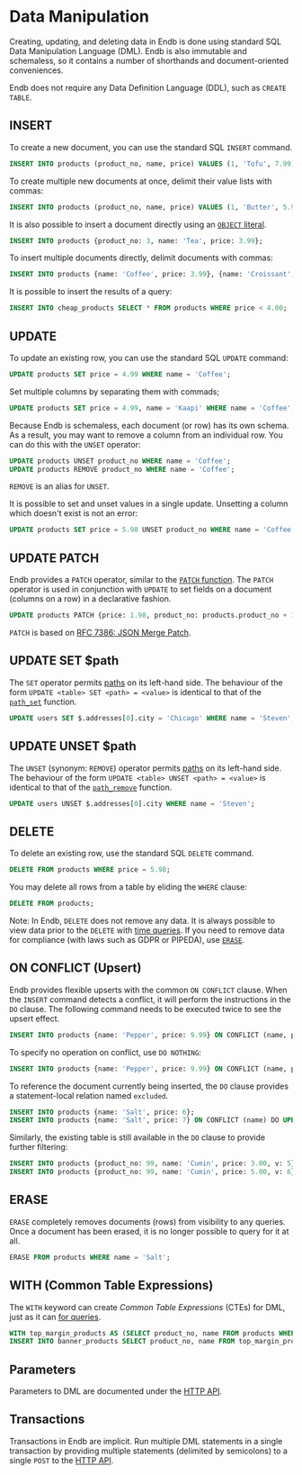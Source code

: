 # Data Manipulation

Creating, updating, and deleting data in Endb is done using standard SQL Data Manipulation Language (DML).
Endb is also immutable and schemaless,
so it contains a number of shorthands and document-oriented conveniences.

Endb does not require any Data Definition Language (DDL), such as `CREATE TABLE`.

## INSERT

To create a new document, you can use the standard SQL `INSERT` command.

```sql
INSERT INTO products (product_no, name, price) VALUES (1, 'Tofu', 7.99);
```

To create multiple new documents at once, delimit their value lists with commas:

```sql
INSERT INTO products (product_no, name, price) VALUES (1, 'Butter', 5.99), (2, 'Margarine', 4.99);
```

It is also possible to insert a document directly using an
[`OBJECT` literal](data_types.md#object).

```sql
INSERT INTO products {product_no: 3, name: 'Tea', price: 3.99};
```

To insert multiple documents directly, delimit documents with commas:

```sql
INSERT INTO products {name: 'Coffee', price: 3.99}, {name: 'Croissant', price: 2.99};
```

It is possible to insert the results of a query:

```sql
INSERT INTO cheap_products SELECT * FROM products WHERE price < 4.00;
```

## UPDATE

To update an existing row, you can use the standard SQL `UPDATE` command:

```sql
UPDATE products SET price = 4.99 WHERE name = 'Coffee';
```

Set multiple columns by separating them with commads;

```sql
UPDATE products SET price = 4.99, name = 'Kaapi' WHERE name = 'Coffee';
```

Because Endb is schemaless, each document (or row) has its own schema.
As a result, you may want to remove a column from an individual row.
You can do this with the `UNSET` operator:

```sql
UPDATE products UNSET product_no WHERE name = 'Coffee';
UPDATE products REMOVE product_no WHERE name = 'Coffee';
```

`REMOVE` is an alias for `UNSET`.

It is possible to set and unset values in a single update.
Unsetting a column which doesn't exist is not an error:

```sql
UPDATE products SET price = 5.98 UNSET product_no WHERE name = 'Coffee';
```

## UPDATE PATCH

Endb provides a `PATCH` operator, similar to the [`PATCH` function](functions.md#patch).
The `PATCH` operator is used in conjunction with `UPDATE`
to set fields on a document (columns on a row) in a declarative fashion.

```sql
UPDATE products PATCH {price: 1.98, product_no: products.product_no + 1000} WHERE price = 2.00;
```

`PATCH` is based on [RFC 7386: JSON Merge Patch](https://datatracker.ietf.org/doc/html/rfc7386).

## UPDATE SET $path

The `SET` operator permits [paths](path_navigation.md#path-functions)
on its left-hand side.
The behaviour of the form `UPDATE <table> SET <path> = <value>`
is identical to that of the [`path_set`](path_navigation.md#path_set)
function.

```sql
UPDATE users SET $.addresses[0].city = 'Chicago' WHERE name = 'Steven';
```

## UPDATE UNSET $path

The `UNSET` (synonym: `REMOVE`) operator permits
[paths](path_navigation.md#path-functions) on its left-hand side.
The behaviour of the form `UPDATE <table> UNSET <path> = <value>`
is identical to that of the [`path_remove`](path_navigation.md#path_remove)
function.

```sql
UPDATE users UNSET $.addresses[0].city WHERE name = 'Steven';
```

## DELETE

To delete an existing row, use the standard SQL `DELETE` command.

```SQL
DELETE FROM products WHERE price = 5.98;
```

You may delete all rows from a table by eliding the `WHERE` clause:

```SQL
DELETE FROM products;
```

Note: In Endb, `DELETE` does not remove any data.
It is always possible to view data prior to the `DELETE` with
[time queries](time_queries.md).
If you need to remove data for compliance (with laws such as GDPR or PIPEDA),
use [`ERASE`](data_manipulation.md#erase).

## ON CONFLICT (Upsert)

Endb provides flexible upserts with the common `ON CONFLICT` clause.
When the `INSERT` command detects a conflict, it will perform the instructions in the `DO` clause.
The following command needs to be executed twice to see the upsert effect.

```sql
INSERT INTO products {name: 'Pepper', price: 9.99} ON CONFLICT (name, price) DO UPDATE SET v = 2;
```

To specify no operation on conflict, use `DO NOTHING`:

```sql
INSERT INTO products {name: 'Pepper', price: 9.99} ON CONFLICT (name, price) DO NOTHING;
```

To reference the document currently being inserted, the `DO` clause provides
a statement-local relation named `excluded`.

```sql
INSERT INTO products {name: 'Salt', price: 6};
INSERT INTO products {name: 'Salt', price: 7} ON CONFLICT (name) DO UPDATE SET price = excluded.price;
```

Similarly, the existing table is still available in the `DO` clause to provide further filtering:

```sql
INSERT INTO products {product_no: 99, name: 'Cumin', price: 3.00, v: 5};
INSERT INTO products {product_no: 99, name: 'Cumin', price: 5.00, v: 6} ON CONFLICT (product_no, name) DO UPDATE SET price = excluded.price, v = excluded.v WHERE products.v < 6;
```

## ERASE

`ERASE` completely removes documents (rows) from visibility to any queries.
Once a document has been erased, it is no longer possible to query for it at all.

```sql
ERASE FROM products WHERE name = 'Salt';
```

## WITH (Common Table Expressions)

The `WITH` keyword can create _Common Table Expressions_ (CTEs) for DML, just as it can
[for queries](queries.md#with-common-table-expressions).

```sql
WITH top_margin_products AS (SELECT product_no, name FROM products WHERE (price - cost) > 5.00)
INSERT INTO banner_products SELECT product_no, name FROM top_margin_products;
```

## Parameters

Parameters to DML are documented under the [HTTP API](../reference/http_api.md).

## Transactions

Transactions in Endb are implicit.
Run multiple DML statements in a single transaction by providing multiple statements
(delimited by semicolons) to a single `POST` to the [HTTP API](../reference/http_api.md).
